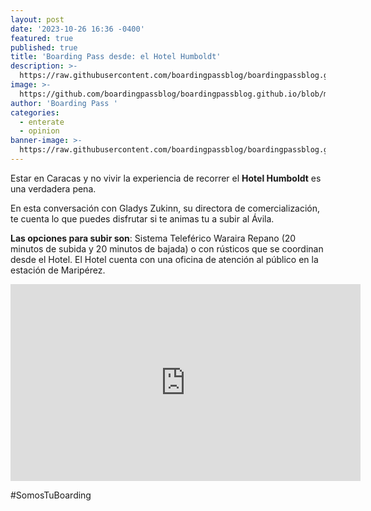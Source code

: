 ```yaml
---
layout: post
date: '2023-10-26 16:36 -0400'
featured: true
published: true
title: 'Boarding Pass desde: el Hotel Humboldt'
description: >-
  https://raw.githubusercontent.com/boardingpassblog/boardingpassblog.github.io/main/assets/images/Torre%20Humboldt.jpg
image: >-
  https://github.com/boardingpassblog/boardingpassblog.github.io/blob/main/assets/images/Humboldt.jpg
author: 'Boarding Pass '
categories:
  - enterate
  - opinion
banner-image: >-
  https://raw.githubusercontent.com/boardingpassblog/boardingpassblog.github.io/main/assets/images/Banner-Directorio.gif
---
```

Estar en Caracas y no vivir la experiencia de recorrer el **Hotel Humboldt** es una verdadera pena.

En esta conversación con Gladys Zukinn, su directora de comercialización, te cuenta lo que puedes disfrutar si te animas tu a subir al Ávila.

**Las opciones para subir son**:
Sistema Teleférico Waraira Repano (20 minutos de subida y 20 minutos de bajada) o con rústicos que se coordinan desde el Hotel.
El Hotel cuenta con una oficina de atención al público en la estación de Maripérez.

<iframe width="560" height="315" src="https://www.youtube.com/embed/a_O30ZP6fgc?si=xJ6wNnzS9eNkBVJf" title="YouTube video player" frameborder="0" allow="accelerometer; autoplay; clipboard-write; encrypted-media; gyroscope; picture-in-picture; web-share" allowfullscreen></iframe>

#SomosTuBoarding

